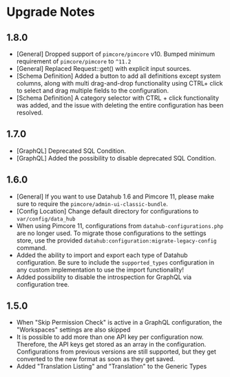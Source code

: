 # Upgrade Notes

## 1.8.0
- [General] Dropped support of `pimcore/pimcore` v10. Bumped minimum requirement of `pimcore/pimcore` to `^11.2`
- [General] Replaced Request::get() with explicit input sources.
- [Schema Definition] Added a button to add all definitions except system columns, along with multi drag-and-drop functionality using CTRL+ click to select and drag multiple fields to the configuration.
- [Schema Definition] A category selector with CTRL + click functionality was added, and the issue with deleting the entire configuration has been resolved.

## 1.7.0
- [GraphQL] Deprecated SQL Condition.
- [GraphQL] Added the possibility to disable deprecated SQL Condition.

## 1.6.0
- [General] If you want to use Datahub 1.6 and Pimcore 11, please make sure to require the `pimcore/admin-ui-classic-bundle`.
- [Config Location] Change default directory for configurations to `var/config/data_hub`
- When using Pimcore 11, configurations from `datahub-configurations.php` are no longer used. To migrate those configurations
to the settings store, use the provided `datahub:configuration:migrate-legacy-config` command.
- Added the ability to import and export each type of Datahub configuration.
Be sure to include the `supported_types` configuration in any custom implementation to use the import functionality!
- Added possibility to disable the introspection for GraphQL via configuration tree.

## 1.5.0
- When "Skip Permission Check" is active in a GraphQL configuration, the "Workspaces" settings are also skipped 
- It is possible to add more than one API key per configuration now. Therefore, the API keys get stored as an array
in the configuration. Configurations from previous versions are still supported, but they get converted to the new format
as soon as they get saved.
- Added "Translation Listing" and "Translation" to the Generic Types
